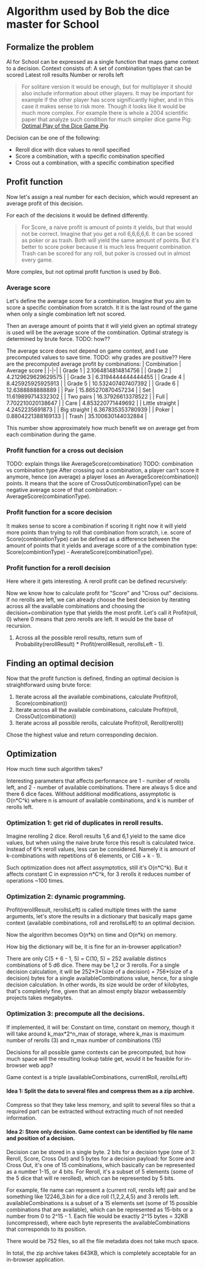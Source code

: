 # Algorithm used by Bob the dice master for School

## Formalize the problem

AI for School can be expressed as a single function that maps game context to a decision. Context consists of:
A set of combination types that can be scored
Latest roll results
Number or rerolls left

> For solitare version it would be enough, but for multiplayer it should also include information about other players. It may be important for example if the other player has score significantly higher, and in this case it makes sense to risk more. Though it looks like it would be much more complex. For example there is whole a 2004 scientific paper that analyze such condition for much simplier dice game Pig: [Optimal Play of the Dice Game Pig](https://cupola.gettysburg.edu/csfac/4/).

Decision can be one of the following:
- Reroll dice with dice values to reroll specified
- Score a combination, with a specific combination specified
- Cross out a combination, with a specific combination specified

## Profit function

Now let's assign a real number for each decision, which would represent an average profit of this decision.

For each of the decisions it would be defined differently.
> For Score, a naive profit is amount of points it yields, but that would not be correct.
> Imagine that you get a roll 6,6,6,6,6. It can be scored as poker or as trash. Both will yield the same amount of points. But it's better to score poker because it is much less frequent combination. Trash can be scored for any roll, but poker is crossed out in almost every game.

More complex, but not optimal profit function is used by Bob.

### Average score

Let's define the average score for a combination. Imagine that you aim to score a specific combination from scratch. It it is the last round of the game when only a single combination left not scored.

Then an average amount of points that it will yield given an optimal strategy is used will be the average score of the combination. Optimal strategy is determined by brute force. TODO: how??

The average score does not depend on game context, and I use precomputed values to save time.
TODO: why grades are positive??
Here are the precomputed average profit by combinations:
| Combination | Average score |
|-|-|
| Grade 1 | 2.1064814814814756 |
| Grade 2 | 4.2129629629629575 |
| Grade 3 | 6.3194444444444455 |
| Grade 4 | 8.425925925925913 |
| Grade 5 | 10.532407407407392 |
| Grade 6 | 12.6388888888889 |
| Pair | 15.865270870457234 |
| Set | 11.619899714332302 |
| Two pairs | 16.37926613378522 |
| Full | 7.702210020138647 |
| Care | 4.853220771449692 |
| Little straight | 4.2452235691873 |
| Big straight | 6.367835353780939 |
| Poker | 0.8804221388169133 |
| Trash | 35.100630144032884 |

This number show approximately how much benefit we on average get from each combination during the game.

### Profit function for a cross out decision

TODO: explain things like AverageScore(combination)
TODO: combination vs combination type
After crossing out a combination, a player can't score it anymore, hence (on average) a player loses an AverageScore(combination)) points. It means that the score of CrossOut(combinationType) can be negative average score of that combination: -AverageScore(combinationType).

### Profit function for a score decision

It makes sense to score a combination if scoring it right now it will yield more points than trying to roll that combination from scratch, i.e. score of Score(combinationType) can be defined as a difference between the amount of points that it yields and average score of a the combination type: Score(combintionType) - AverateScore(combinationType).

### Profit function for a reroll decision

Here where it gets interesting.
A reroll profit can be defined recursively:

Now we know how to calculate profit for "Score" and "Cross out" decisions. If no rerolls are left, we can already choose the best decision by iterating across all the available combinations and choosing the decision+combination type that yields the most profit. Let's call it Profit(roll, 0) where 0 means that zero rerolls are left. It would be the base of recursion.

1) Across all the possible reroll results, return sum of Probability(rerollResult) \* Profit(rerollResult, rerollsLeft - 1).

## Finding an optimal decision

Now that the profit function is defined, finding an optimal decision is straightforward using brute force:

1) Iterate across all the available combinations, calculate Profit(roll, Score(combination))
2) Iterate across all the available combinations, calculate Profit(roll, CrossOut(combination))
3) Iterate across all possible rerolls, calculate Profit(roll, Reroll(reroll))

Chose the highest value and return corresponding decision.

## Optimization
How much time such algorithm takes?

Interesting parameters that affects performance are 1 - number of rerolls left, and 2 - number of available combinations. There are always 5 dice and there 6 dice faces.
Without additional modifications, assymptotic is O(n\*C^k) where n is amount of available combinations, and k is number of rerolls left.

### Optimization 1: get rid of duplicates in reroll results.
Imagine rerolling 2 dice. Reroll results 1,6 and 6,1 yield to the same dice values, but when using the naive brute force this result is calculated twice. Instead of 6^k reroll values, less can be considered. Namely it is amount of k-combinations with repetitions of 6 elements, or C(6 + k - 1).

Such optimization does not affect assymptotics, still it's O(n\*C^k). But it affects constant C in expression n\*C^k, for 3 rerolls it reduces number of operations ~100 times.

### Optimization 2: dynamic programming.

Profit(rerollResult, rerollsLeft) is called multiple times with the same arguments, let's store the results in a dictionary that basically maps game context (available combinations, roll and rerollsLeft) to an optimal decision.

Now the algorithm becomes O(n\*k) on time and O(n\*k) on memory.

How big the dictionary will be, it is fine for an in-browser application?

There are only C(5 + 6 - 1, 5) = С(10, 5) = 252 available distincs combinations of 5 d6 dice. There may be 1,2 or 3 rerolls. For a single decision calculation, it will be 252\*3\*(size of a decision) = 756\*(size of a decision) bytes for a single availableCombinations value, hence, for a single decision calculation. In other words, its size would be order of kilobytes, that's completely fine, given that an almost empty blazor webassembly projects takes megabytes.

### Optimization 3: precompute all the decisions.

If implemented, it will be:
Constant on time, constant on memory, though it will take around k_max\*2^n_max of storage, where k_max is maximum number of rerolls (3) and n_max number of combinations (15)

Decisions for all possible game contexts can be precomputed, but how much space will the resulting lookup table get, would it be feasible for in-browser web app?

Game context is a triple (availableCombinations, currentRoll, rerollsLeft)

#### Idea 1: Split the data to several files and compress them as a zip archive.
Compress so that they take less memory, and split to several files so that a required part can be extracted without extracting much of not needed information.

#### Idea 2: Store only decision. Game context can be identified by file name and position of a decision.
Decision can be stored in a single byte. 2 bits for a decision type (one of 3: Reroll, Score, Cross Out) and 5 bytes for a decision payload: for Score and Cross Out, it's one of 15 combinations, which basically can be represented as a number 1-15, or 4 bits. For Reroll, it's a subset of 5 elements (some of the 5 dice that will re rerolled), which can be represented by 5 bits.

For example, file name can represent a (current roll, rerolls left) pair and be something like 12246_3.bin for a dice roll (1,2,2,4,5) and 3 rerolls left. availableCombinations is a subset of a 15 elements set (some of 15 possible combinations that are available), which can be represented as 15-bits or a number from 0 to 2^15 - 1.
Each file would be exactly 2^15 bytes = 32KB (uncompressed), where each byte represents the availableCombinations that corresponds to its position.

There would be 752 files, so all the file metadata does not take much space.

In total, the zip archive takes 643KB, which is completely acceptable for an in-browser application.